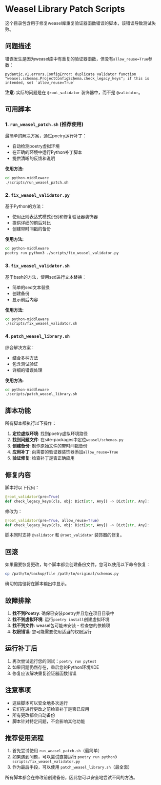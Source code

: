 # Weasel Library Patch Scripts

这个目录包含用于修复weasel库重复验证器函数错误的脚本，该错误导致测试失败。

## 问题描述

错误发生是因为weasel库中有重复的验证器函数，但没有`allow_reuse=True`参数：

```
pydantic.v1.errors.ConfigError: duplicate validator function "weasel.schemas.ProjectConfigSchema.check_legacy_keys"; if this is intended, set `allow_reuse=True`
```

**注意**: 实际的问题是在 `@root_validator` 装饰器中，而不是 `@validator`。

## 可用脚本

### 1. `run_weasel_patch.sh` (推荐使用)
最简单的解决方案，通过poetry运行补丁：
- 自动检测poetry虚拟环境
- 在正确的环境中运行Python补丁脚本
- 提供清晰的反馈和说明

**使用方法:**
```bash
cd python-middleware
./scripts/run_weasel_patch.sh
```

### 2. `fix_weasel_validator.py`
基于Python的方法：
- 使用正则表达式模式识别和修复验证器装饰器
- 提供详细的前后对比
- 创建带时间戳的备份

**使用方法:**
```bash
cd python-middleware
poetry run python3 ./scripts/fix_weasel_validator.py
```

### 3. `fix_weasel_validator.sh`
基于bash的方法，使用sed进行文本替换：
- 简单的sed文本替换
- 创建备份
- 显示前后内容

**使用方法:**
```bash
cd python-middleware
./scripts/fix_weasel_validator.sh
```

### 4. `patch_weasel_library.sh`
综合解决方案：
- 结合多种方法
- 包含测试验证
- 详细的错误处理

**使用方法:**
```bash
cd python-middleware
./scripts/patch_weasel_library.sh
```

## 脚本功能

所有脚本都执行以下操作：

1. **定位虚拟环境**: 找到poetry虚拟环境路径
2. **找到问题文件**: 在site-packages中定位`weasel/schemas.py`
3. **创建备份**: 制作原始文件的带时间戳备份
4. **应用补丁**: 向需要的验证器装饰器添加`allow_reuse=True`
5. **验证修复**: 检查补丁是否正确应用

## 修复内容

脚本将以下代码：
```python
@root_validator(pre=True)
def check_legacy_keys(cls, obj: Dict[str, Any]) -> Dict[str, Any]:
```

修改为：
```python
@root_validator(pre=True, allow_reuse=True)
def check_legacy_keys(cls, obj: Dict[str, Any]) -> Dict[str, Any]:
```

脚本同时支持 `@validator` 和 `@root_validator` 装饰器的修复。

## 回滚

如果需要恢复更改，每个脚本都会创建备份文件。您可以使用以下命令恢复：
```bash
cp /path/to/backup/file /path/to/original/schemas.py
```

确切的路径将在脚本输出中显示。

## 故障排除

1. **找不到Poetry**: 确保已安装poetry并且您在项目目录中
2. **找不到虚拟环境**: 运行`poetry install`创建虚拟环境
3. **找不到文件**: weasel包可能未安装 - 检查您的依赖项
4. **权限错误**: 您可能需要使用适当的权限运行

## 运行补丁后

1. 再次尝试运行您的测试：`poetry run pytest`
2. 如果问题仍然存在，重启您的Python环境/IDE
3. 修复应该解决重复验证器函数错误

## 注意事项

- 这些脚本可以安全地多次运行
- 它们在进行更改之前检查补丁是否已应用
- 所有更改都会自动备份
- 脚本针对特定问题，不会影响其他功能

## 推荐使用流程

1. 首先尝试使用 `run_weasel_patch.sh`（最简单）
2. 如果遇到问题，可以尝试直接运行 `poetry run python3 scripts/fix_weasel_validator.py`
3. 作为最后手段，可以使用 `patch_weasel_library.sh`（最全面）

所有脚本都会在修改前创建备份，因此您可以安全地尝试不同的方法。

